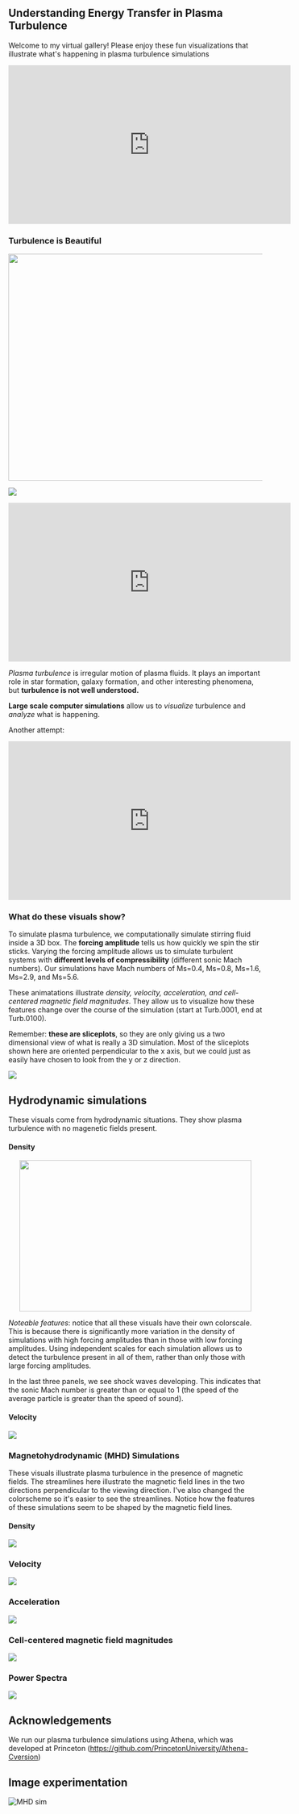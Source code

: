 ## Understanding Energy Transfer in Plasma Turbulence

Welcome to my virtual gallery! 
Please enjoy these fun visualizations that illustrate what's happening in plasma turbulence simulations

<iframe width="560" height="315" src="https://www.youtube.com/embed/U0Cxs1h-4Dc" frameborder="0" allow="autoplay; encrypted-media; gyroscope; picture-in-picture" allowfullscreen></iframe>

### **Turbulence is Beautiful**
<p align="center">
  <img width="690" height="450" src="MHD_a-64.00_density_z.gif">
</p>

![](MHD_a-64.00_density_z.gif)
<iframe width="560" height="315" src="https://www.youtube.com/embed/U0Cxs1h-4Dc" frameborder="0" allow="autoplay; encrypted-media; gyroscope; picture-in-picture" allowfullscreen></iframe>

*Plasma turbulence* is irregular motion of plasma fluids. It plays an important role in star formation, galaxy formation, and other interesting phenomena, but **turbulence is not well understood.**

**Large scale computer simulations** allow us to *visualize* turbulence and *analyze* what is happening.

Another attempt:

<p align="center">
  <iframe width="560" height="315" src="https://www.youtube.com/embed/U0Cxs1h-4Dc" frameborder="0" allow="autoplay; encrypted-media; gyroscope; picture-in-picture" allowfullscreen></iframe>
</p>

### What do these visuals show?

To simulate plasma turbulence, we computationally simulate stirring fluid inside a 3D box. The **forcing amplitude** tells us how quickly we spin the stir sticks. Varying the forcing amplitude allows us to simulate turbulent systems with **different levels of compressibility** (different sonic Mach numbers). Our simulations have Mach numbers of Ms=0.4, Ms=0.8, Ms=1.6, Ms=2.9, and Ms=5.6. 
 
These animatations illustrate *density, velocity, acceleration, and cell-centered magnetic field magnitudes*. They allow us to visualize how these features change over the course of the simulation (start at Turb.0001, end at Turb.0100). 

Remember: **these are sliceplots**, so they are only giving us a two dimensional view of what is really a 3D simulation. Most of the sliceplots shown here are oriented perpendicular to the x axis, but we could just as easily have chosen to look from the y or z direction.

![](hydro_a-64.00_density_z.gif)
## Hydrodynamic simulations

These visuals come from hydrodynamic situations. They show plasma turbulence with no magenetic fields present.

#### Density
<p align="center">
  <img width="460" height="300" src=hydro_density_x_movie.gif>
</p>

*Noteable features*: notice that all these visuals have their own colorscale. This is because there is significantly more variation in the density of simulations with high forcing amplitudes than in those with low forcing amplitudes. Using independent scales for each simulation allows us to detect the turbulence present in all of them, rather than only those with large forcing amplitudes.

In the last three panels, we see shock waves developing. This indicates that the sonic Mach number is greater than or equal to 1 (the speed of the average particle is greater than the speed of sound).

#### Velocity
![](hydro_velocity_x_x_movie.gif)

### Magnetohydrodynamic (MHD) Simulations
These visuals illustrate plasma turbulence in the presence of magnetic fields. The streamlines here illustrate the magnetic field lines in the two directions perpendicular to the viewing direction. I've also changed the colorscheme so it's easier to see the streamlines. Notice how the features of these simulations seem to be shaped by the magnetic field lines.

#### Density
![](MHD-256.gif)

### Velocity
![](MHD_velocity_x_x_movie.gif)

### Acceleration
![](MHD_acceleration_x_x_movie.gif)

### Cell-centered magnetic field magnitudes
![](MHD_cell_centered_B_x_x_movie.gif)

### Power Spectra

![](rhoU_Full_power_spectra.gif)

## Acknowledgements
We run our plasma turbulence simulations using Athena, which was developed at Princeton (https://github.com/PrincetonUniversity/Athena-Cversion)

## Image experimentation

<img src='https://youtu.be/U0Cxs1h-4Dc' title='MHD sim' width='' alt='MHD sim' />
